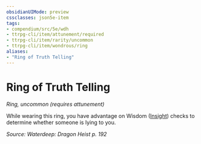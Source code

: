 ```yaml
---
obsidianUIMode: preview
cssclasses: json5e-item
tags:
- compendium/src/5e/wdh
- ttrpg-cli/item/attunement/required
- ttrpg-cli/item/rarity/uncommon
- ttrpg-cli/item/wondrous/ring
aliases: 
- "Ring of Truth Telling"
---
```

# Ring of Truth Telling
*Ring, uncommon (requires attunement)*  


While wearing this ring, you have advantage on Wisdom ([Insight](/3-Mechanics/CLI/rules/skills.md#Insight)) checks to determine whether someone is lying to you.

*Source: Waterdeep: Dragon Heist p. 192*